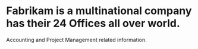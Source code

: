 # Fabrikam is a multinational company has their 24 Offices all over world.
Accounting and Project Management
related information.
